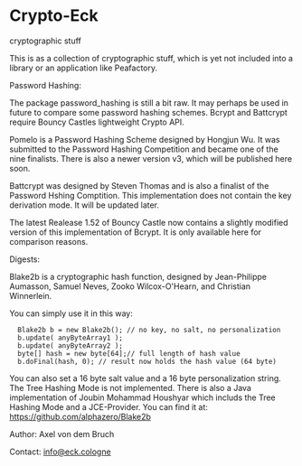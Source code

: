 # Crypto-Eck
cryptographic stuff

This is as a collection of cryptographic stuff, which is yet not included into a library or an application like Peafactory. 

Password Hashing:

The package password_hashing is still a bit raw. 
It may perhaps be used in future to compare some password hashing schemes. 
Bcrypt and Battcrypt require Bouncy Castles lightweight Crypto API. 

Pomelo is a Password Hashing Scheme designed by Hongjun Wu. It was submitted to the Password Hashing Competition
and became one of the nine finalists. 
There is also a newer version v3, which will be published here soon.

Battcrypt was designed by Steven Thomas and is also a finalist of the Password Hshing Comptition. 
This implementation does not contain the key derivation mode. It will be updated later. 

The latest Realease 1.52 of Bouncy Castle now contains a slightly modified version of this implementation of Bcrypt. 
It is only available here for comparison reasons. 

Digests:

Blake2b  is a cryptographic hash function, designed by Jean-Philippe Aumasson, Samuel Neves, Zooko Wilcox-O'Hearn, and Christian Winnerlein. 

You can simply use it in this way:

      Blake2b b = new Blake2b(); // no key, no salt, no personalization
      b.update( anyByteArray1 );
      b.update( anyByteArray2 );
      byte[] hash = new byte[64];// full length of hash value
      b.doFinal(hash, 0); // result now holds the hash value (64 byte)

You can also set a 16 byte salt value and a 16 byte personalization string. 
The Tree Hashing Mode is not implemented. There is also a Java implementation of Joubin Mohammad Houshyar which includs the Tree Hashing Mode and a JCE-Provider. You can find it at:
https://github.com/alphazero/Blake2b

Author: Axel von dem Bruch

Contact: info@eck.cologne
